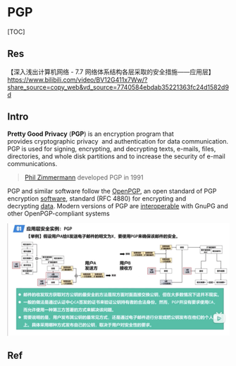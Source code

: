 # PGP

[TOC]



## Res
【深入浅出计算机网络 - 7.7 网络体系结构各层采取的安全措施——应用层】 https://www.bilibili.com/video/BV12G411x7Ww/?share_source=copy_web&vd_source=7740584ebdab35221363fc24d1582d9d



## Intro
**Pretty Good Privacy** (**PGP**) is an encryption program that provides cryptographic privacy  and authentication for data communication. PGP is used for signing, encrypting, and decrypting texts, e-mails, files, directories, and whole disk partitions and to increase the security of e-mail communications. 

> [Phil Zimmermann](https://en.wikipedia.org/wiki/Phil_Zimmermann "Phil Zimmermann") developed PGP in 1991

PGP and similar software follow the [OpenPGP](https://en.wikipedia.org/wiki/Pretty_Good_Privacy#OpenPGP), an open standard of PGP encryption [software](https://en.wikipedia.org/wiki/Software "Software"), standard (RFC 4880) for encrypting and decrypting [data](https://en.wikipedia.org/wiki/Data "Data"). Modern versions of PGP are [interoperable](https://en.wikipedia.org/wiki/Interoperability "Interoperability") with GnuPG and other OpenPGP-compliant systems

![](../../../../../../Assets/Pics/Screenshot%202023-03-26%20at%206.09.58%20PM.png)



## Ref

